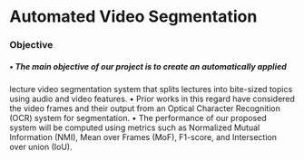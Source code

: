# Automated Video Segmentation

### Objective

##### • The main objective of our project is to create an automatically applied 
lecture video segmentation system that splits lectures into bite-sized 
topics using audio and video features.
 • Prior works in this regard have considered the video frames and their 
output from an Optical Character Recognition (OCR) system for 
segmentation.
 • The performance of our proposed system will be computed using 
metrics such as Normalized Mutual Information (NMI), Mean over 
Frames (MoF), F1-score, and Intersection over union (IoU).


